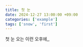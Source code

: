 ```yaml
---
title: 첫 눈
date: 2024-12-27 13:00:00 +09:00
categories: ['example']
tags: ['snow', 'first']
---
```


첫 눈 오는 이런 오후에,,
